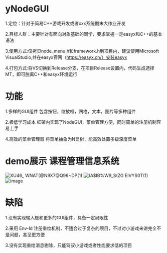# yNodeGUI
1.定位：针对于简易C++游戏开发或者xxx系统期末大作业开发

2.目标人群：主要针对有面向对象基础的同学，要求掌握一定easyx和C++的基本语法

3.使用方式:仅拷贝node_menu.h和framework.h到项目内，建议使用Microsoft VisualStudio,并在easyx官网（https://easyx.cn/）安装easyx

4.打包方式:将VS切换到Release分支，在项目Release设置内，代码生成选择MT，即可脱离C++和easyx环境运行
# 功能
1.多样的GUI组件
包含按钮，缩放框，网格，文本，图片等多种组件

2.极低学习成本
框架内实现了NodeGUI，菜单管理方便，同时简单的注册机制容易上手

4.高效的菜单管理器
将菜单抽象为N叉树，能高效处置多级深度菜单
# demo展示 课程管理信息系统
![XU46_ WNAT(@N9X7@Q96~DP(1)](https://user-images.githubusercontent.com/102401735/210708153-57b217cd-1c39-4807-a5a6-3491b8a3aa7c.png)
![`)A$IB%W9_S(ZG` EIVYS0T(1)](https://user-images.githubusercontent.com/102401735/210708171-f9381628-22e6-4f81-b43f-cf506db0c33f.png)
![image](https://user-images.githubusercontent.com/102401735/210708204-9b2827bd-805b-4eec-ae7c-e2bae25f54c8.png)

# 缺陷
1.没有实现输入框和更多的GUI组件，具备一定局限性

2.采用 Env-Id 注册重绘机制，不适合过于复杂的项目，不过对小游戏来讲完全不是问题，甚至更方便

3.没有实现重绘消息剔除，只能驾驭小游戏或者性能要求低的项目
